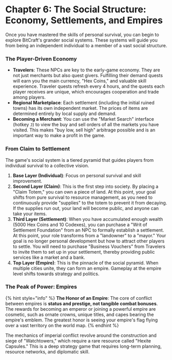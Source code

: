 # Chapter 6: The Social Structure: Economy, Settlements, and Empires

Once you have mastered the skills of personal survival, you can begin to explore BitCraft's grander social systems. These systems will guide you from being an independent individual to a member of a vast social structure.

### The Player-Driven Economy

- **Travelers**: These NPCs are key to the early-game economy. They are not just merchants but also quest givers. Fulfilling their demand quests will earn you the main currency, "Hex Coins," and valuable skill experience. Traveler quests refresh every 4 hours, and the quests each player receives are unique, which encourages cooperation and trade among players.
- **Regional Marketplace**: Each settlement (including the initial ruined towns) has its own independent market. The prices of items are determined entirely by local supply and demand.
- **Becoming a Merchant**: You can use the "Market Search" interface (hotkey `J`) to view the buy and sell orders of all the markets you have visited. This makes "buy low, sell high" arbitrage possible and is an important way to make a profit in the game.

### From Claim to Settlement

The game's social system is a tiered pyramid that guides players from individual survival to a collective vision.

1.  **Base Layer (Individual)**: Focus on personal survival and skill improvement.
2.  **Second Layer (Claim)**: This is the first step into society. By placing a "Claim Totem," you can own a piece of land. At this point, your goal shifts from pure survival to resource management, as you need to continuously provide "supplies" to the totem to prevent it from decaying. If the supplies run out, your land will become public, and anyone can take your items.
3.  **Third Layer (Settlement)**: When you have accumulated enough wealth (5000 Hex Coins and 10 Codexes), you can purchase a "Writ of Settlement Foundation" from an NPC to formally establish a settlement. At this point, your role transforms from a "landowner" to a "mayor." Your goal is no longer personal development but how to attract other players to settle. You will need to purchase "Business Vouchers" from Travelers to invite them to set up in your settlement, thereby providing public services like a market and a bank.
4.  **Top Layer (Empire)**: This is the pinnacle of the social pyramid. When multiple cities unite, they can form an empire. Gameplay at the empire level shifts towards strategy and politics.

### The Peak of Power: Empires

{% hint style="info" %}
**The Honor of an Empire**: The core of conflict between empires is **status and prestige, not tangible combat bonuses**. The rewards for becoming an emperor or joining a powerful empire are cosmetic, such as ornate crowns, unique titles, and capes bearing the empire's emblem. The greatest honor is seeing your empire's flag flying over a vast territory on the world map.
{% endhint %}

The mechanics of imperial conflict revolve around the construction and siege of "Watchtowers," which require a rare resource called "Hexite Capsules." This is a deep strategy game that requires long-term planning, resource networks, and diplomatic skill.
